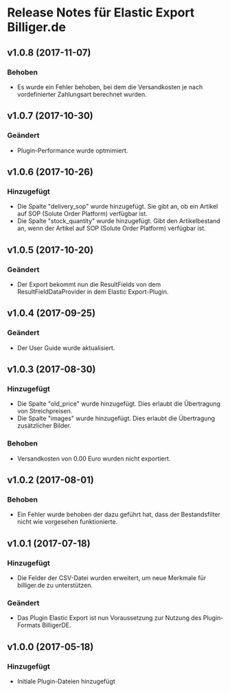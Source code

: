# Release Notes für Elastic Export Billiger.de

## v1.0.8 (2017-11-07)

### Behoben
- Es wurde ein Fehler behoben, bei dem die Versandkosten je nach vordefinierter Zahlungsart berechnet wurden.

## v1.0.7 (2017-10-30)

### Geändert
- Plugin-Performance wurde optmimiert.

## v1.0.6 (2017-10-26)

### Hinzugefügt
- Die Spalte "delivery_sop" wurde hinzugefügt. Sie gibt an, ob ein Artikel auf SOP (Solute Order Platform) verfügbar ist.
- Die Spalte "stock_quantity" wurde hinzugefügt. Gibt den Artikelbestand an, wenn der Artikel auf SOP (Solute Order Platform) verfügbar ist.

## v1.0.5 (2017-10-20)

### Geändert
- Der Export bekommt nun die ResultFields von dem ResultFieldDataProvider in dem Elastic Export-Plugin.

## v1.0.4 (2017-09-25)

### Geändert
- Der User Guide wurde aktualisiert.

## v1.0.3 (2017-08-30)

### Hinzugefügt
- Die Spalte "old_price" wurde hinzugefügt. Dies erlaubt die Übertragung von Streichpreisen.
- Die Spalte "images" wurde hinzugefügt. Dies erlaubt die Übertragung zusätzlicher Bilder.

### Behoben
- Versandkosten von 0.00 Euro wurden nicht exportiert.

## v1.0.2 (2017-08-01)

### Behoben
- Ein Fehler wurde behoben der dazu geführt hat, dass der Bestandsfilter nicht wie vorgesehen funktionierte.

## v1.0.1 (2017-07-18)

### Hinzugefügt
- Die Felder der CSV-Datei wurden erweitert, um neue Merkmale für billiger.de zu unterstützen.

### Geändert
- Das Plugin Elastic Export ist nun Voraussetzung zur Nutzung des Plugin-Formats BilligerDE.

## v1.0.0 (2017-05-18)

### Hinzugefügt
- Initiale Plugin-Dateien hinzugefügt
